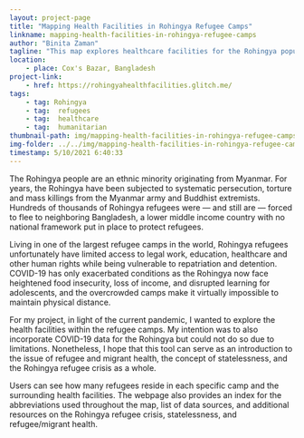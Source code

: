 ```yaml
---
layout: project-page
title: "Mapping Health Facilities in Rohingya Refugee Camps"
linkname: mapping-health-facilities-in-rohingya-refugee-camps
author: "Binita Zaman"
tagline: "This map explores healthcare facilities for the Rohingya population in the refugee camps of Cox's Bazar, Bangladesh. "
location:
    - place: Cox's Bazar, Bangladesh
project-link:
    - href: https://rohingyahealthfacilities.glitch.me/
tags:
    - tag: Rohingya
    - tag:  refugees
    - tag:  healthcare
    - tag:  humanitarian
thumbnail-path: img/mapping-health-facilities-in-rohingya-refugee-camps/B40vfeP.png
img-folder: ../../img/mapping-health-facilities-in-rohingya-refugee-camps/
timestamp: 5/10/2021 6:40:33
---
```

The Rohingya people are an ethnic minority originating from Myanmar. For years, the Rohingya have been subjected to systematic persecution, torture and mass killings from the Myanmar army and Buddhist extremists. Hundreds of thousands of Rohingya refugees were — and still are — forced to flee to neighboring Bangladesh, a lower middle income country with no national framework put in place to protect refugees.

Living in one of the largest refugee camps in the world, Rohingya refugees unfortunately have limited access to legal work, education, healthcare and other human rights while being vulnerable to repatriation and detention. COVID-19 has only exacerbated conditions as the Rohingya now face heightened food insecurity, loss of income, and disrupted learning for adolescents, and the overcrowded camps make it virtually impossible to maintain physical distance.  

For my project, in light of the current pandemic, I wanted to explore the health facilities within the refugee camps. My intention was to also incorporate COVID-19 data for the Rohingya but could not do so due to limitations. Nonetheless, I hope that this tool can serve as an introduction to the issue of refugee and migrant health, the concept of statelessness, and the Rohingya refugee crisis as a whole. 

Users can see how many refugees reside in each specific camp and the surrounding health facilities. The webpage also provides an index for the abbreviations used throughout the map, list of data sources, and additional resources on the Rohingya refugee crisis, statelessness, and refugee/migrant health. 
